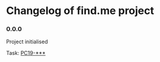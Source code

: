 # Changelog of find.me project

### 0.0.0

Project initialised

Task: [PC19-***](https://saritasa.atlassian.net/browse/PC19-***)
